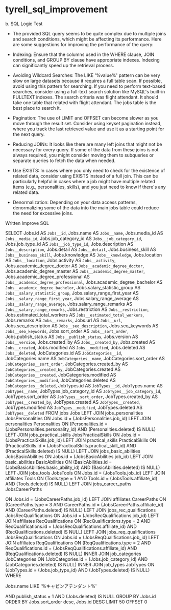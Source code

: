 # tyrell_sql_improvement
b. SQL Logic Test

- The provided SQL query seems to be quite complex due to multiple joins and search conditions, which might be affecting its performance. Here are some suggestions for improving the performance of the query:

- Indexing: Ensure that the columns used in the WHERE clause, JOIN conditions, and GROUP BY clause have appropriate indexes. Indexing can significantly speed up the retrieval process.

- Avoiding Wildcard Searches: The LIKE '%value%' pattern can be very slow on large datasets because it requires a full table scan. If possible, avoid using this pattern for searching. If you need to perform text-based searches, consider using a full-text search solution like MySQL's built-in FULLTEXT indexes. The search criteria was flight attendant. It should take one table that related with flight attendant. The jobs table is the best place to search it.

- Pagination: The use of LIMIT and OFFSET can become slower as you move through the result set. Consider using keyset pagination instead, where you track the last retrieved value and use it as a starting point for the next query.

- Reducing JOINs: It looks like there are many left joins that might not be necessary for every query. If some of the data from these joins is not always required, you might consider moving them to subqueries or separate queries to fetch the data when needed. 

- Use EXISTS: In cases where you only need to check for the existence of related data, consider using EXISTS instead of a full join. This can be particularly helpful in cases where a job might have multiple related items (e.g., personalities, skills), and you just need to know if there's any related data.

- Denormalization: Depending on your data access patterns, denormalizing some of the data into the main jobs table could reduce the need for excessive joins.



Written Improve SQL

SELECT Jobs.id AS `Jobs__id`,
Jobs.name AS `Jobs__name`,
Jobs.media_id AS `Jobs__media_id`,
Jobs.job_category_id AS `Jobs__job_category_id`,
Jobs.job_type_id AS `Jobs__job_type_id`,
Jobs.description AS `Jobs__description`,
Jobs.detail AS `Jobs__detail`,
Jobs.business_skill AS `Jobs__business_skill`,
Jobs.knowledge AS `Jobs__knowledge`,
Jobs.location AS `Jobs__location`,
Jobs.activity AS `Jobs__activity`,
Jobs.academic_degree_doctor AS `Jobs__academic_degree_doctor`,
Jobs.academic_degree_master AS `Jobs__academic_degree_master`,
Jobs.academic_degree_professional AS `Jobs__academic_degree_professional`,
Jobs.academic_degree_bachelor AS `Jobs__academic_degree_bachelor`,
Jobs.salary_statistic_group AS `Jobs__salary_statistic_group`,
Jobs.salary_range_first_year AS `Jobs__salary_range_first_year`,
Jobs.salary_range_average AS `Jobs__salary_range_average`,
Jobs.salary_range_remarks AS `Jobs__salary_range_remarks`,
Jobs.restriction AS `Jobs__restriction`,
Jobs.estimated_total_workers AS `Jobs__estimated_total_workers`,
Jobs.remarks AS `Jobs__remarks`,
Jobs.url AS `Jobs__url`,
Jobs.seo_description AS `Jobs__seo_description`,
Jobs.seo_keywords AS `Jobs__seo_keywords`,
Jobs.sort_order AS `Jobs__sort_order`,
Jobs.publish_status AS `Jobs__publish_status`,
Jobs.version AS `Jobs__version`,
Jobs.created_by AS `Jobs__created_by`,
Jobs.created AS `Jobs__created`,
Jobs.modified AS `Jobs__modified`,
Jobs.deleted AS `Jobs__deleted`,
JobCategories.id AS `JobCategories__id`,
JobCategories.name AS `JobCategories__name`,
JobCategories.sort_order AS `JobCategories__sort_order`,
JobCategories.created_by AS `JobCategories__created_by`,
JobCategories.created AS `JobCategories__created`,
JobCategories.modified AS `JobCategories__modified`,
JobCategories.deleted AS `JobCategories__deleted`,
JobTypes.id AS `JobTypes__id`,
JobTypes.name AS `JobTypes__name`,
JobTypes.job_category_id AS `JobTypes__job_category_id`,
JobTypes.sort_order AS `JobTypes__sort_order`,
JobTypes.created_by AS `JobTypes__created_by`,
JobTypes.created AS `JobTypes__created`,
JobTypes.modified AS `JobTypes__modified`,
JobTypes.deleted AS `JobTypes__deleted`
FROM jobs Jobs
LEFT JOIN jobs_personalities JobsPersonalities
ON Jobs.id = (JobsPersonalities.job_id)
LEFT JOIN personalities Personalities
ON (Personalities.id = (JobsPersonalities.personality_id)
AND (Personalities.deleted) IS NULL)
LEFT JOIN jobs_practical_skills JobsPracticalSkills
ON Jobs.id = (JobsPracticalSkills.job_id)
LEFT JOIN practical_skills PracticalSkills
ON (PracticalSkills.id = (JobsPracticalSkills.practical_skill_id)
AND (PracticalSkills.deleted) IS NULL)
LEFT JOIN jobs_basic_abilities JobsBasicAbilities
ON Jobs.id = (JobsBasicAbilities.job_id)
LEFT JOIN basic_abilities BasicAbilities
ON (BasicAbilities.id = (JobsBasicAbilities.basic_ability_id)
AND (BasicAbilities.deleted) IS NULL)
LEFT JOIN jobs_tools JobsTools
ON Jobs.id = (JobsTools.job_id)
LEFT JOIN affiliates Tools
ON (Tools.type = 1
AND Tools.id = (JobsTools.affiliate_id)
AND (Tools.deleted) IS NULL)
LEFT JOIN jobs_career_paths JobsCareerPaths

ON Jobs.id = (JobsCareerPaths.job_id)
LEFT JOIN affiliates CareerPaths
ON (CareerPaths.type = 3
AND CareerPaths.id = (JobsCareerPaths.affiliate_id)
AND (CareerPaths.deleted) IS NULL)
LEFT JOIN jobs_rec_qualifications JobsRecQualifications
ON Jobs.id = (JobsRecQualifications.job_id)
LEFT JOIN affiliates RecQualifications
ON (RecQualifications.type = 2
AND RecQualifications.id = (JobsRecQualifications.affiliate_id)
AND (RecQualifications.deleted) IS NULL)
LEFT JOIN jobs_req_qualifications JobsReqQualifications
ON Jobs.id = (JobsReqQualifications.job_id)
LEFT JOIN affiliates ReqQualifications
ON (ReqQualifications.type = 2
AND ReqQualifications.id = (JobsReqQualifications.affiliate_id)
AND (ReqQualifications.deleted) IS NULL)
INNER JOIN job_categories JobCategories
ON (JobCategories.id = (Jobs.job_category_id)
AND (JobCategories.deleted) IS NULL)
INNER JOIN job_types JobTypes
ON (JobTypes.id = (Jobs.job_type_id)
AND (JobTypes.deleted) IS NULL)
WHERE 

Jobs.name LIKE '%キャビンアテンダント%'

AND publish_status = 1
AND (Jobs.deleted) IS NULL
GROUP BY Jobs.id
ORDER BY Jobs.sort_order desc,
Jobs.id DESC LIMIT 50 OFFSET 0
